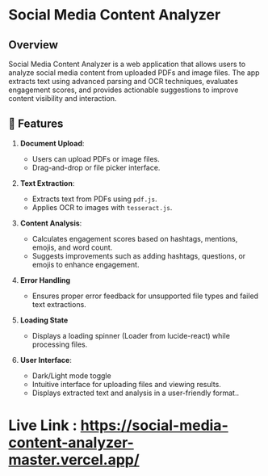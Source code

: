 # Social Media Content Analyzer

## Overview
Social Media Content Analyzer is a web application that allows users to analyze social media content from uploaded PDFs and image files. The app extracts text using advanced parsing and OCR techniques, evaluates engagement scores, and provides actionable suggestions to improve content visibility and interaction.

## 🚀 Features

1. **Document Upload**:
   - Users can upload PDFs or image files.
   - Drag-and-drop or file picker interface.

2. **Text Extraction**:
   - Extracts text from PDFs using `pdf.js`.
   - Applies OCR to images with `tesseract.js`.

3. **Content Analysis**:
   - Calculates engagement scores based on hashtags, mentions, emojis, and word count.
   - Suggests improvements such as adding hashtags, questions, or emojis to enhance engagement.
    
4. **Error Handling**
   - Ensures proper error feedback for unsupported file types and failed text extractions.
   
5. **Loading State**
   - Displays a loading spinner (Loader from lucide-react) while processing files.

6. **User Interface**:
   - Dark/Light mode toggle
   - Intuitive interface for uploading files and viewing results.
   - Displays extracted text and analysis in a user-friendly format..
  # Live Link : https://social-media-content-analyzer-master.vercel.app/
